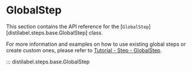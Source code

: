 # GlobalStep

This section contains the API reference for the [`GlobalStep`][distilabel.steps.base.GlobalStep] class.

For more information and examples on how to use existing global steps or create custom ones, please refer to [Tutorial - Step - GlobalStep](../../sections/learn/tutorial/step/global_step.md).

::: distilabel.steps.base.GlobalStep
